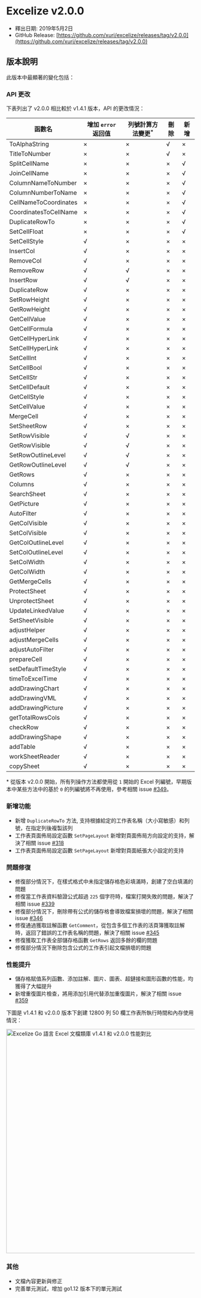 # Excelize v2.0.0

* 釋出日期: 2019年5月2日
* GitHub Release: [https://github.com/xuri/excelize/releases/tag/v2.0.0](https://github.com/xuri/excelize/releases/tag/v2.0.0)

## 版本說明

此版本中最顯著的變化包括：

### API 更改

下表列出了 v2.0.0 相比較於 v1.4.1 版本，API 的更改情況：

|函數名|增加 `error` 返回值|列號計算方法變更<sup>\*</sup>|刪除|新增|
|---|---|---|---|---|
|ToAlphaString|&times;|&times;|&radic;|&times;|
|TitleToNumber|&times;|&times;|&radic;|&times;|
|SplitCellName|&times;|&times;|&times;|&radic;|
|JoinCellName|&times;|&times;|&times;|&radic;|
|ColumnNameToNumber|&times;|&times;|&times;|&radic;|
|ColumnNumberToName|&times;|&times;|&times;|&radic;|
|CellNameToCoordinates|&times;|&times;|&times;|&radic;|
|CoordinatesToCellName|&times;|&times;|&times;|&radic;|
|DuplicateRowTo|&times;|&times;|&times;|&radic;|
|SetCellFloat|&times;|&times;|&times;|&radic;|
|SetCellStyle|&radic;|&times;|&times;|&times;|
|InsertCol|&radic;|&times;|&times;|&times;|
|RemoveCol|&radic;|&times;|&times;|&times;|
|RemoveRow|&radic;|&radic;|&times;|&times;|
|InsertRow|&radic;|&radic;|&times;|&times;|
|DuplicateRow|&radic;|&times;|&times;|&times;|
|SetRowHeight|&radic;|&times;|&times;|&times;|
|GetRowHeight|&radic;|&times;|&times;|&times;|
|GetCellValue|&radic;|&times;|&times;|&times;|
|GetCellFormula|&radic;|&times;|&times;|&times;|
|GetCellHyperLink|&radic;|&times;|&times;|&times;|
|SetCellHyperLink|&radic;|&times;|&times;|&times;|
|SetCellInt|&radic;|&times;|&times;|&times;|
|SetCellBool|&radic;|&times;|&times;|&times;|
|SetCellStr|&radic;|&times;|&times;|&times;|
|SetCellDefault|&radic;|&times;|&times;|&times;|
|GetCellStyle|&radic;|&times;|&times;|&times;|
|SetCellValue|&radic;|&times;|&times;|&times;|
|MergeCell|&radic;|&times;|&times;|&times;|
|SetSheetRow|&radic;|&times;|&times;|&times;|
|SetRowVisible|&radic;|&radic;|&times;|&times;|
|GetRowVisible|&radic;|&radic;|&times;|&times;|
|SetRowOutlineLevel|&radic;|&radic;|&times;|&times;|
|GetRowOutlineLevel|&radic;|&radic;|&times;|&times;|
|GetRows|&radic;|&times;|&times;|&times;|
|Columns|&radic;|&times;|&times;|&times;|
|SearchSheet|&radic;|&times;|&times;|&times;|
|GetPicture|&radic;|&times;|&times;|&times;|
|AutoFilter|&radic;|&times;|&times;|&times;|
|GetColVisible|&radic;|&times;|&times;|&times;|
|SetColVisible|&radic;|&times;|&times;|&times;|
|GetColOutlineLevel|&radic;|&times;|&times;|&times;|
|SetColOutlineLevel|&radic;|&times;|&times;|&times;|
|SetColWidth|&radic;|&times;|&times;|&times;|
|GetColWidth|&radic;|&times;|&times;|&times;|
|GetMergeCells|&radic;|&times;|&times;|&times;|
|ProtectSheet|&radic;|&times;|&times;|&times;|
|UnprotectSheet|&radic;|&times;|&times;|&times;|
|UpdateLinkedValue|&radic;|&times;|&times;|&times;|
|SetSheetVisible|&radic;|&times;|&times;|&times;|
|adjustHelper|&radic;|&times;|&times;|&times;|
|adjustMergeCells|&radic;|&times;|&times;|&times;|
|adjustAutoFilter|&radic;|&times;|&times;|&times;|
|prepareCell|&radic;|&times;|&times;|&times;|
|setDefaultTimeStyle|&radic;|&times;|&times;|&times;|
|timeToExcelTime|&radic;|&times;|&times;|&times;|
|addDrawingChart|&radic;|&times;|&times;|&times;|
|addDrawingVML|&radic;|&times;|&times;|&times;|
|addDrawingPicture|&radic;|&times;|&times;|&times;|
|getTotalRowsCols|&radic;|&times;|&times;|&times;|
|checkRow|&radic;|&times;|&times;|&times;|
|addDrawingShape|&radic;|&times;|&times;|&times;|
|addTable|&radic;|&times;|&times;|&times;|
|workSheetReader|&radic;|&times;|&times;|&times;|
|copySheet|&radic;|&times;|&times;|&times;|

\* 從版本 v2.0.0 開始，所有列操作方法都使用從 `1` 開始的 Excel 列編號，早期版本中某些方法中的基於 `0` 的列編號將不再使用，參考相關 issue [#349](https://github.com/xuri/excelize/issues/349)。

### 新增功能

* 新增 `DuplicateRowTo` 方法, 支持根據給定的工作表名稱（大小寫敏感）和列號，在指定列後複製該列
* 工作表頁面佈局設定函數 `SetPageLayout` 新增對頁面佈局方向設定的支持，解決了相關 issue [#318](https://github.com/xuri/excelize/issues/318)
* 工作表頁面佈局設定函數 `SetPageLayout` 新增對頁面紙張大小設定的支持

### 問題修復

* 修復部分情況下，在樣式格式中未指定儲存格色彩填滿時，創建了空白填滿的問題
* 修復當工作表資料驗證公式超過 `225` 個字符時，檔案打開失敗的問題，解決了相關 issue [#339](https://github.com/xuri/excelize/issues/339)
* 修復部分情況下，刪除帶有公式的儲存格會導致檔案損壞的問題，解決了相關 issue [#346](https://github.com/xuri/excelize/issues/346)
* 修復通過獲取註解函數 `GetComment`，從包含多個工作表的活頁簿獲取註解時，返回了錯誤的工作表名稱的問題，解決了相關 issue [#345](https://github.com/xuri/excelize/issues/345)
* 修復獲取工作表全部儲存格函數 `GetRows` 返回多餘的欄的問題
* 修復部分情況下刪除包含公式的工作表引起文檔損壞的問題

### 性能提升

* 儲存格賦值系列函數、添加註解、圖片、圖表、超鏈接和圖形函數的性能，均獲得了大幅提升
* 新增重復圖片檢查，將用添加引用代替添加重復圖片，解決了相關 issue [#359](https://github.com/xuri/excelize/issues/359)

下圖是 v1.4.1 和 v2.0.0 版本下創建 12800 列 50 欄工作表所執行時間和內存使用情況：

<img src="https://user-images.githubusercontent.com/2809468/56576273-7e7f1d80-65fa-11e9-8b47-7b171c5e67e3.png" width="600" alt="Excelize Go 語言 Excel 文檔類庫 v1.4.1 和 v2.0.0 性能對比">

### 其他

* 文檔內容更新與修正
* 完善單元測試，增加 go1.12 版本下的單元測試
